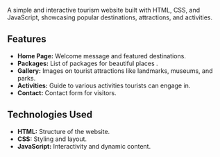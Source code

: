A simple and interactive tourism website built with HTML, CSS, and JavaScript, showcasing popular destinations, attractions, and activities.

## Features

- **Home Page:** Welcome message and featured destinations.
- **Packages:** List of packages for beautiful places .
- **Gallery:** Images on tourist attractions like landmarks, museums, and parks.
- **Activities:** Guide to various activities tourists can engage in.
- **Contact:** Contact form for visitors.

## Technologies Used

- **HTML:** Structure of the website.
- **CSS:** Styling and layout.
- **JavaScript:** Interactivity and dynamic content.
